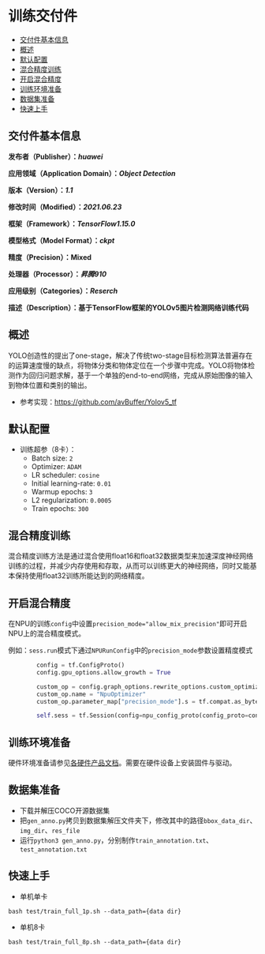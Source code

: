 # 训练交付件

- [交付件基本信息](#交付件基本信息)
- [概述](#概述)
- [默认配置](#默认配置)
- [混合精度训练](#混合精度训练)
- [开启混合精度](#开启混合精度)
- [训练环境准备](#训练环境准备)
- [数据集准备](#数据集准备)
- [快速上手](#快速上手)

## 交付件基本信息

**发布者（Publisher）：_huawei_**

**应用领域（Application Domain）：_Object Detection_**

**版本（Version）：_1.1_**

**修改时间（Modified）：_2021.06.23_**

**框架（Framework）：_TensorFlow1.15.0_**

**模型格式（Model Format）：_ckpt_**

**精度（Precision）：Mixed**

**处理器（Processor）：_昇腾910_**

**应用级别（Categories）：_Reserch_**

**描述（Description）：__基于TensorFlow框架的YOLOv5图片检测网络训练代码__**

## 概述

YOLO创造性的提出了one-stage，解决了传统two-stage目标检测算法普遍存在的运算速度慢的缺点，将物体分类和物体定位在一个步骤中完成。YOLO将物体检测作为回归问题求解，基于一个单独的end-to-end网络，完成从原始图像的输入到物体位置和类别的输出。

- 参考实现：https://github.com/avBuffer/Yolov5_tf

## 默认配置
- 训练超参（8卡）：
  - Batch size: `2`
  - Optimizer: `ADAM`
  - LR scheduler: `cosine`
  - Initial learning-rate: `0.01`
  - Warmup epochs: `3`
  - L2 regularization: `0.0005`
  - Train epochs: `300`

## 混合精度训练

混合精度训练方法是通过混合使用float16和float32数据类型来加速深度神经网络训练的过程，并减少内存使用和存取，从而可以训练更大的神经网络，同时又能基本保持使用float32训练所能达到的网络精度。

## 开启混合精度

在NPU的训练`config`中设置`precision_mode="allow_mix_precision"`即可开启NPU上的混合精度模式。

例如：`sess.run`模式下通过`NPURunConfig`中的`precision_mode`参数设置精度模式

```python
        config = tf.ConfigProto()
        config.gpu_options.allow_growth = True

        custom_op = config.graph_options.rewrite_options.custom_optimizers.add()
        custom_op.name = "NpuOptimizer"
        custom_op.parameter_map["precision_mode"].s = tf.compat.as_bytes("allow_mix_precision")

        self.sess = tf.Session(config=npu_config_proto(config_proto=config))
```

## 训练环境准备

硬件环境准备请参见[各硬件产品文档](https://ascend.huawei.com/#/document?tag=developer)。需要在硬件设备上安装固件与驱动。

## 数据集准备

- 下载并解压COCO开源数据集
- 把`gen_anno.py`拷贝到数据集解压文件夹下，修改其中的路径`bbox_data_dir`、`img_dir`、`res_file`
- 运行`python3 gen_anno.py`，分别制作`train_annotation.txt`、`test_annotation.txt`

## 快速上手

- 单机单卡

```shell
bash test/train_full_1p.sh --data_path={data dir}
```

- 单机8卡

```shell
bash test/train_full_8p.sh --data_path={data dir}
```

